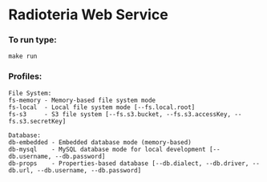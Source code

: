 # Radioteria Web Service

### To run type:
```shell
make run
```

### Profiles:
```shell
File System:
fs-memory - Memory-based file system mode
fs-local  - Local file system mode [--fs.local.root]
fs-s3     - S3 file system [--fs.s3.bucket, --fs.s3.accessKey, --fs.s3.secretKey]

Database:
db-embedded - Embedded database mode (memory-based)
db-mysql    - MySQL database mode for local development [--db.username, --db.password]
db-props    - Properties-based database [--db.dialect, --db.driver, --db.url, --db.username, --db.password]
```
